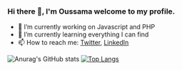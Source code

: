 

### Hi there :wave:, I'm Oussama welcome to my profile.

<!--
MohssineElAttari/MohssineElAttari is a :sparkles: special :sparkles: repository because its README.md (this file) appears on your GitHub profile.

Here are some ideas to get you started:
-->


- :telescope: I’m currently working on Javascript and PHP
- :seedling: I’m currently learning everything I can find
- :mailbox: How to reach me: [Twitter](https://twitter.com/MohssineElAttari), [LinkedIn](https://www.linkedin.com/in/oussama-filani-6b3432153)

![Anurag's GitHub stats](https://github-readme-stats.vercel.app/api?username=MohssineElAttari&show_icons=true&theme=radical)
[![Top Langs](https://github-readme-stats.vercel.app/api/top-langs/?username=MohssineElAttari&layout=compact)](https://github.com/MohssineElAttari)

